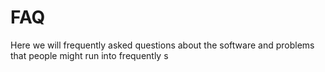 # FAQ

Here we will frequently asked questions about the software and problems that people might run into frequently
s